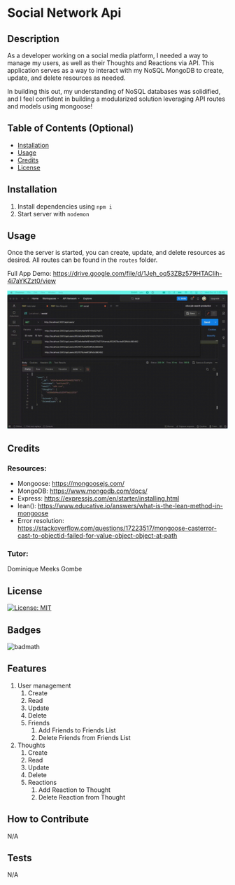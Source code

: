# Social Network Api

## Description

As a developer working on a social media platform, I needed a way to manage my users, as well as their Thoughts and Reactions via API.
This application serves as a way to interact with my NoSQL MongoDB to create, update, and delete resources as needed.

In building this out, my understanding of NoSQL databases was solidified, and I feel confident in building a modularized solution leveraging API routes and models using mongoose!

## Table of Contents (Optional)

- [Installation](#installation)
- [Usage](#usage)
- [Credits](#credits)
- [License](#license)

## Installation

1. Install dependencies using `npm i`
2. Start server with `nodemon`

## Usage

Once the server is started, you can create, update, and delete resources as desired.
All routes can be found in the `routes` folder.

Full App Demo: https://drive.google.com/file/d/1Jeh_oq53ZBz579HTAClih-4i7aYKZzt0/view

![Demo gif](public/images/social_api.gif)

## Credits

### Resources:
- Mongoose: https://mongoosejs.com/
- MongoDB: https://www.mongodb.com/docs/
- Express: https://expressjs.com/en/starter/installing.html
- lean(): https://www.educative.io/answers/what-is-the-lean-method-in-mongoose
- Error resolution: https://stackoverflow.com/questions/17223517/mongoose-casterror-cast-to-objectid-failed-for-value-object-object-at-path

### Tutor:
Dominique Meeks Gombe

## License

[![License: MIT](https://img.shields.io/badge/License-MIT-yellow.svg)](https://opensource.org/licenses/MIT)

## Badges

![badmath](https://img.shields.io/github/languages/top/lernantino/badmath)

## Features

1. User management
   1. Create
   2. Read
   3. Update
   4. Delete
   5. Friends
      1. Add Friends to Friends List
      2. Delete Friends from Friends List
2. Thoughts
   1. Create
   2. Read
   3. Update
   4. Delete
   5. Reactions
      1. Add Reaction to Thought
      2. Delete Reaction from Thought

## How to Contribute

N/A

## Tests

N/A